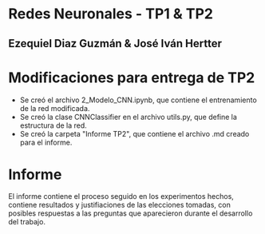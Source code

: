 # Redes Neuronales - TP1 & TP2
## Ezequiel Diaz Guzmán & José Iván Hertter

# Modificaciones para entrega de TP2

- Se creó el archivo 2_Modelo_CNN.ipynb, que contiene el entrenamiento de la red modificada.
- Se creó la clase CNNClassifier en el archivo utils.py, que define la estructura de la red.
- Se creó la carpeta "Informe TP2", que contiene el archivo .md creado para el informe.

# Informe

El informe contiene el proceso seguido en los experimentos hechos, contiene resultados y justifiaciones
de las elecciones tomadas, con posibles respuestas a las preguntas que aparecieron durante el desarrollo del trabajo.
